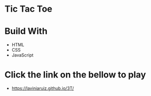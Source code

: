# Tic Tac Toe

# Build With
* HTML
* CSS
* JavaScript

# Click the link on the bellow to play
* https://laviniaruiz.github.io/3T/
